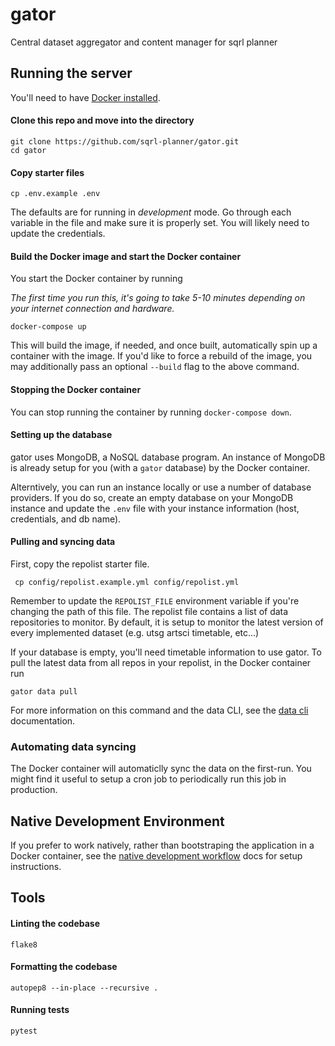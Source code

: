 # gator
Central dataset aggregator and content manager for sqrl planner

 ## Running the server
 You'll need to have [Docker installed](https://docs.docker.com/get-docker/).

 #### Clone this repo and move into the directory
 ```shell
 git clone https://github.com/sqrl-planner/gator.git
 cd gator
 ```

 #### Copy starter files
 ```shell
 cp .env.example .env
 ```
 The defaults are for running in *development* mode. Go through each variable in the file and make sure it is properly set. You will likely need to update the credentials.

 #### Build the Docker image and start the Docker container

You start the Docker container by running

 *The first time you run this, it's going to take 5-10 minutes depending on your internet connection and hardware.*
 ```shell
 docker-compose up
 ```
 This will build the image, if needed, and once built, automatically spin up a container with the image. If you'd like to force a rebuild of the image, you may additionally pass an optional ``--build`` flag to the above command.

 #### Stopping the Docker container

 You can stop running the container by running ``docker-compose down``.

#### Setting up the database

gator uses MongoDB, a NoSQL database program. An instance of MongoDB is already setup for you (with a ``gator`` database) by the Docker container.

Alterntively, you can run an instance locally or use a number of database providers. If you do so, create an empty database on your MongoDB instance and update the ``.env`` file with your instance information (host, credentials, and db name).

#### Pulling and syncing data

First, copy the repolist starter file.
```shell
 cp config/repolist.example.yml config/repolist.yml
```
Remember to update the ``REPOLIST_FILE`` environment variable if you're changing the path of this file. The repolist file contains a list of data repositories to monitor. By default, it is setup to monitor the latest version of every implemented dataset (e.g. utsg artsci timetable, etc...)

If your database is empty, you'll need timetable information to use gator. To pull the latest data from all repos in your repolist, in the Docker container run
```shell
gator data pull
```
For more information on this command and the data CLI, see the [data cli](/docs/data_cli.md) documentation.

### Automating data syncing

The Docker container will automaticlly sync the data on the first-run. You might find it useful to setup a cron job to periodically run this job in production.

## Native Development Environment
If you prefer to work natively, rather than bootstraping the application in a Docker container, see the [native development workflow](docs/develop-native.md) docs for setup instructions.

## Tools

#### Linting the codebase
```
flake8
```

#### Formatting the codebase
```
autopep8 --in-place --recursive .
```

#### Running tests
````
pytest
````
